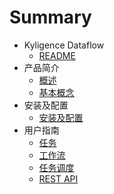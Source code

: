 # Summary

* Kyligence Dataflow
  * [README](README.md)
* 产品简介
    * [概述](overview.md)
    * [基本概念](concept.md)
* 安装及配置
    * [安装及配置](installation.md)
* 用户指南
    * [任务](action.md)
    * [工作流](workflow.md)
    * [任务调度](scheduler.md)
    * [REST API](REST.md)


